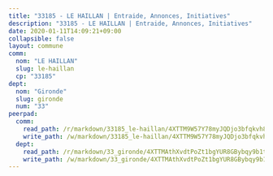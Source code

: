 ```yaml
---
title: "33185 - LE HAILLAN | Entraide, Annonces, Initiatives"
description: "33185 - LE HAILLAN | Entraide, Annonces, Initiatives"
date: 2020-01-11T14:09:21+09:00
collapsible: false
layout: commune
comm:
  nom: "LE HAILLAN"
  slug: le-haillan
  cp: "33185"
dept:
  nom: "Gironde"
  slug: gironde
  num: "33"
peerpad:
  comm:
    read_path: /r/markdown/33185_le-haillan/4XTTM9W57Y78myJQDjo3bfqkvh8Q2gTgaGWp9uKsBU2VEFeEC
    write_path: /w/markdown/33185_le-haillan/4XTTM9W57Y78myJQDjo3bfqkvh8Q2gTgaGWp9uKsBU2VEFeEC-K3TgUh1aFQ6hjsd1zbpa98SaDvWQVU7qYPY9am8VoJVDzAH8tirbwMpzGzDoLx3vYXuS9xFZZeNK4cdzEbVcgYdsvNaTafbfcgGZy2yjRkALgdPdSD5qL6uodBPp48fbRrgW5ixg
  dept:
    read_path: /r/markdown/33_gironde/4XTTMAthXvdtPoZt1bgYUR8GBybqy9b1tLUaaKDw5iKj57LRt
    write_path: /w/markdown/33_gironde/4XTTMAthXvdtPoZt1bgYUR8GBybqy9b1tLUaaKDw5iKj57LRt-K3TgU8ogmN5s8hbKrZhkV9P1KQiFepNWXjoYRvdMTW1jt7eRXTmrjG677tN9mcUTsALjzYGgb8mvcrYPJn2Jd8cTiBmF9aZcbgdcQL1kzCPJnSf6X8tpEcGPdTr5qT6cQqEpt6oQ
---
```


